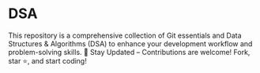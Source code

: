 # DSA
This repository is a comprehensive collection of Git essentials and Data Structures &amp; Algorithms (DSA) to enhance your development workflow and problem-solving skills.   🔗 Stay Updated – Contributions are welcome! Fork, star ⭐, and start coding!
